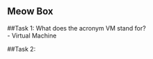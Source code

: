 ## Meow Box

  ##Task 1: What does the acronym VM stand for?  
      - Virtual Machine

  ##Task 2: 
